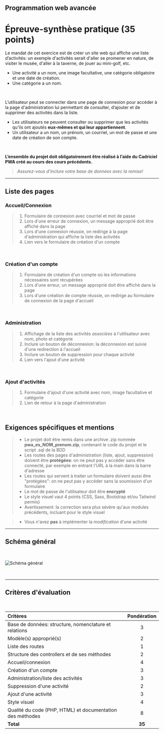 ## Programmation web avancée
# Épreuve-synthèse pratique (35 points)

Le mandat de cet exercice est de créer un site web qui affiche une liste d’activités: un exemple d'activités serait d'aller se promener en nature, de visiter le musée, d'aller à la taverne, de jouer au mini-golf, etc.  
- Une activité a un nom, une image facultative, une catégorie obligatoire et une date de création.  
- Une catégorie a un nom.
   
<br>

L’utilisateur peut se connecter dans une page de connexion pour accéder à la page d'administration lui permettant de consulter, d’ajouter et de supprimer des activités dans la liste.  
- Les utilisateurs ne peuvent consulter ou supprimer que les activités qu'ils ont ajoutés **eux-mêmes et qui leur appartiennent**.
- Un utilisateur a un nom, un prénom, un courriel, un mot de passe et une date de création de son compte.  
  
<br>

**L’ensemble du projet doit obligatoirement être réalisé à l’aide du Cadriciel PWA créé au cours des cours précédents.** 
  
> *Assurez-vous d’inclure votre base de données avec la remise!*


  

---

## Liste des pages

### Accueil/Connexion
>1. Formulaire de connexion avec courriel et mot de passe
>1. Lors d'une erreur de connexion, un message approprié doit être affiché dans la page
>1. Lors d'une connexion réussie, on redirige à la page d'administration qui affiche la liste des activités
>1. Lien vers le formulaire de création d'un compte

<br>

### Création d'un compte
>1. Formulaire de création d'un compte où les informations nécessaires sont récupérées
>1. Lors d'une erreur, un message approprié doit être affiché dans la page
>1. Lors d'une création de compte réussie, on redirige au formulaire de connexion de la page d'accueil

<br>

### Administration
>1. Affichage de la liste des activités *associées* à l'utilisateur avec nom, photo et catégorie
>1. Inclure un bouton de déconnexion: la déconnexion est suivie d'une redirection à l'accueil
>1. Inclure un bouton de suppression pour chaque activité
>1. Lien vers l'ajout d'une activité

<br>

### Ajout d'activités
>1. Formulaire d'ajout d'une activité avec nom, image facultative et catégorie
>1. Lien de retour à la page d'administration

<br>

## Exigences spécifiques et mentions
>- Le projet doit être remis dans une archive .zip nommée **pwa_es_NOM_prenom.zip**, contenant le code du projet et le script .sql de la BDD
>- Les routes des pages d'administration (liste, ajout, suppression) doivent être **protégées**: on ne peut pas y accéder sans être connecté, par exemple en entrant l'URL à la main dans la barre d'adresse
>- Les routes qui servent à traiter un formulaire doivent aussi être "protégées": on ne peut pas y accéder sans la soumission d'un formulaire
>- Le mot de passe de l'utilisateur doit être **encrypté**
>- Le style visuel vaut 4 points (CSS, Sass, Bootstrap et/ou Tailwind permis)  
>- Avertissement: la correction sera plus sévère qu'aux modules précédents, incluant pour le style visuel

>- Vous n'avez **pas** à implémenter la *modification* d'une activité

---

## Schéma général

<br>

![Schéma général](schema.jpg)

<br>

---

## Critères d'évaluation

<br>

 Critères | Pondération 
 :------ | :----------: 
Base de données: structure, nomenclature et relations | 3 
Modèle(s) approprié(s) | 2
Liste des routes | 1
Structure des controllers et de ses méthodes | 2
Accueil/connexion | 4
Création d'un compte | 3
Administration/liste des activités | 3
Suppression d'une activité | 2
Ajout d'une activité | 3
Style visuel | 4
Qualité du code (PHP, HTML) et documentation des méthodes | 8
**Total** | **35**